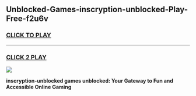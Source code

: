 
## Unblocked-Games-inscryption-unblocked-Play-Free-f2u6v
<h3>
<a href="https://premium76.site?title=inscryption-unblocked&ref=23A">CLICK TO PLAY</a></h3>
<hr>

<h3>
<a href="https://premium76.site?title=inscryption-unblocked&ref=23A">CLICK 2 PLAY</a>
  
</h3>

<a href="https://premium76.site?title=inscryption-unblocked&ref=23A"><img src="https://clearcache.store/games.png"></a>


**inscryption-unblocked games unblocked: Your Gateway to Fun and Accessible Online Gaming**
